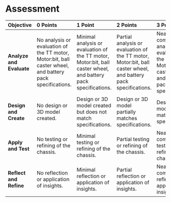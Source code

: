 # Assessment

| Objective                | 0 Points                                                     | 1 Point                                                      | 2 Points                                                     | 3 Points                                                     | 4 Points                                                     |
| :----------------------- | :----------------------------------------------------------- | :----------------------------------------------------------- | :----------------------------------------------------------- | :----------------------------------------------------------- | :----------------------------------------------------------- |
| **Analyze and Evaluate** | No analysis or evaluation of the TT motor, Motor:bit, ball caster wheel, and battery pack specifications. | Minimal analysis or evaluation of the TT motor, Motor:bit, ball caster wheel, and battery pack specifications. | Partial analysis or evaluation of the TT motor, Motor:bit, ball caster wheel, and battery pack specifications. | Nearly complete analysis or evaluation of the TT motor, Motor:bit, ball caster wheel, and battery pack specifications. | Complete and thorough analysis and evaluation of the TT motor, Motor:bit, ball caster wheel, and battery pack specifications. |
| **Design and Create**    | No design or 3D model created.                               | Design or 3D model created but does not match specifications. | Design or 3D model partially matches specifications.         | Design or 3D model mostly matches specifications.            | Design and 3D model perfectly match specifications.          |
| **Apply and Test**       | No testing or refining of the chassis.                       | Minimal testing or refining of the chassis.                  | Partial testing or refining of the chassis.                  | Nearly complete testing or refining of the chassis.          | Complete and thorough testing and refining of the chassis.   |
| **Reflect and Refine**   | No reflection or application of insights.                    | Minimal reflection or application of insights.               | Partial reflection or application of insights.               | Nearly complete reflection or application of insights.       | Complete and thorough reflection and application of insights. |